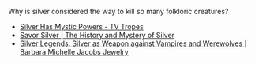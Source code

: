 Why is silver considered the way to kill so many folkloric creatures? 

* [Silver Has Mystic Powers - TV Tropes](https://tvtropes.org/pmwiki/pmwiki.php/Main/SilverHasMysticPowers)
* [Savor Silver | The History and Mystery of Silver](https://savorsilver.com/history-mystery-silver/)
* [Silver Legends: Silver as Weapon against Vampires and Werewolves | Barbara Michelle Jacobs Jewelry](https://www.bmjnyc.com/blogs/blog/118450117-silver-legends-silver-as-weapon-against-vampires-and-werewolves)